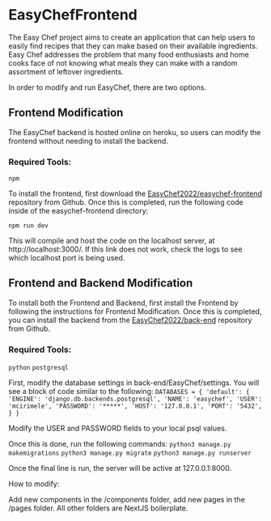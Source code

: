 # EasyChefFrontend


The Easy Chef project aims to create an application that can help users to easily find recipes that they can make based on their available ingredients. Easy Chef addresses the problem that many food enthusiasts and home cooks face of not knowing what meals they can make with a random assortment of leftover ingredients. 

In order to modify and run EasyChef, there are two options. 

## Frontend Modification
The EasyChef backend is hosted online on heroku, so users can modify the frontend without needing to install the backend.
### Required Tools:
`npm`

To install the frontend, first download the [EasyChef2022/easychef-frontend ](https://github.com/EasyChef2022/easychef-frontend) repository from Github.
Once this is completed, run the following code inside of the easychef-frontend directory:

`npm run dev`

This will compile and host the code on the localhost server, at http://localhost:3000/. If this link does not work, check the logs to see which localhost port is being used.

## Frontend and Backend Modification
To install both the Frontend and Backend, first install the Frontend by following the instructions for Frontend Modification.
Once this is completed, you can install the backend from the [EasyChef2022/back-end](https://github.com/EasyChef2022/back-end) repository from Github.

### Required Tools:
`python`
`postgresql`

First, modify the database settings in back-end/EasyChef/settings. You will see a block of code similar to the following:
`DATABASES = {
    'default': {
        'ENGINE': 'django.db.backends.postgresql',
        'NAME': 'easychef',
        'USER': 'mcirimele',
        'PASSWORD': '*****',
        'HOST': '127.0.0.1',
        'PORT': '5432',
    }
}
`

Modify the USER and PASSWORD fields to your local psql values.

Once this is done, run the following commands:
`python3 manage.py makemigrations`
`python3 manage.py migrate`
`python3 manage.py runserver`

Once the final line is run, the server will be active at 127.0.0.1:8000.


How to modify:

Add new components in the /components folder, add new pages in the /pages folder. All other folders are NextJS boilerplate.
